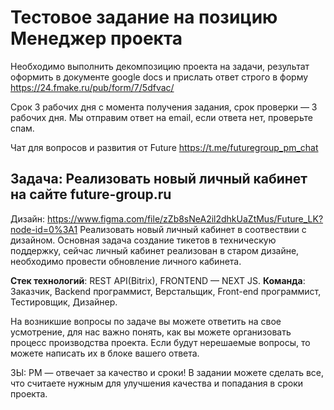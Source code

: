 # Тестовое задание на позицию Менеджер проекта

Необходимо выполнить декомпозицию проекта на задачи, результат оформить в документе google docs и прислать ответ строго в форму https://24.fmake.ru/pub/form/7/5dfvac/

Срок 3 рабочих дня с момента получения задания, срок проверки — 3 рабочих дня. Мы отправим ответ на email, если ответа нет, проверьте спам.

Чат для вопросов и развития от Future https://t.me/futuregroup_pm_chat

## Задача: Реализовать новый личный кабинет на сайте future-group.ru
Дизайн: https://www.figma.com/file/zZb8sNeA2il2dhkUaZtMus/Future_LK?node-id=0%3A1
Реализовать новый личный кабинет в соотвествии с дизайном. Основная задача создание тикетов в техническую поддержку, сейчас личный кабинет реализован в старом дизайне, необходимо провести обновление личного кабинета.

__Стек технологий__: 
REST API(Bitrix), FRONTEND — NEXT JS.
__Команда__:
  Заказчик,
  Backend программист,
  Верстальщик,
  Front-end программист,
  Тестировщик,
  Дизайнер.
  
На возникшие вопросы по задаче вы можете ответить на свое усмотрение, для нас важно понять, как вы можете организовать процесс производства проекта. Если будут нерешаемые вопросы, то можете написать их в блоке вашего ответа.

ЗЫ: PM — отвечает за качество и сроки! В задании можете сделать все, что считаете нужным для улучшения качества и попадания в сроки проекта.
  
